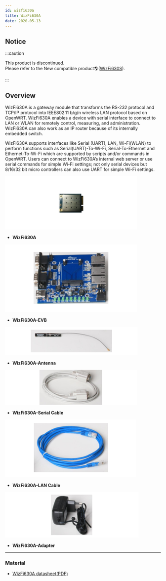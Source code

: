 ```yaml
---
id: wizfi630a
title: WizFi630A
date: 2020-05-13
---
```


## Notice

:::caution

This product is discontinued.  
Please refer to the New compatible product🌎([WizFi630S](./../WizFi630S/WizFi630S.md)).

:::

## Overview

WizFi630A is a gateway module that transforms the RS-232 protocol and
TCP/IP protocol into IEEE802.11 b/g/n wireless LAN protocol based on
OpenWRT. WizFi630A enables a device with serial interface to connect to
LAN or WLAN for remotely control, measuring, and administration.
WizFi630A can also work as an IP router because of its internally
embedded switch.  
  
WizFi630A supports interfaces like Serial (UART), LAN, Wi-Fi(WLAN) to
perform functions such as Serial(UART)-To-Wi-Fi, Serial-To-Ethernet and
Ethernet-To-Wi-Fi which are supported by scripts and/or commands in
OpenWRT. Users can connect to WizFi630A’s internal web server or use
serial commands for simple Wi-Fi settings; not only serial devices but
8/16/32 bit micro controllers can also use UART for simple Wi-Fi
settings.  
  
 ![](/img/products/wizfi630a/wizfi630a0.png)

  - **WizFi630A**

 ![](/img/products/wizfi630a/wizfi630a01.png)

  - **WizFi630A-EVB**

![](/img/products/wizfi630a/wizfi630a02.png)

  - **WizFi630A-Antenna**

![](/img/products/wizfi630a/wizfi630a03.png)

  - **WizFi630A-Serial Cable**

![](/img/products/wizfi630a/wizfi630a04.png)

  - **WizFi630A-LAN Cable**

![](/img/products/wizfi630a/wizfi630a05.png)

  - **WizFi630A-Adapter**
  
----  

### Material

  - <a href="/img/products/wizfi630a/wizfi630a_datasheet_en_v1_2_1_.pdf" target="_blank">WizFi630A datasheet(PDF)</a>
